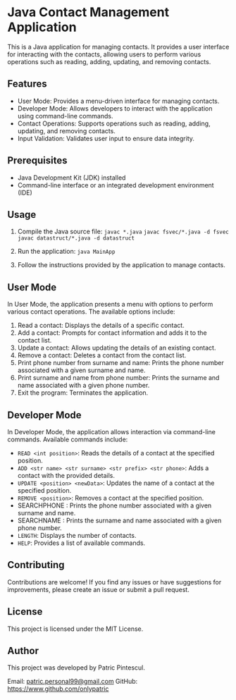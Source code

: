 # Java Contact Management Application

This is a Java application for managing contacts. It provides a user interface for interacting with the contacts, allowing users to perform various operations such as reading, adding, updating, and removing contacts.

## Features

- User Mode: Provides a menu-driven interface for managing contacts.
- Developer Mode: Allows developers to interact with the application using command-line commands.
- Contact Operations: Supports operations such as reading, adding, updating, and removing contacts.
- Input Validation: Validates user input to ensure data integrity.

## Prerequisites

- Java Development Kit (JDK) installed
- Command-line interface or an integrated development environment (IDE)

## Usage

1. Compile the Java source file:
   `javac *.java`
   `javac fsvec/*.java -d fsvec`
   `javac datastruct/*.java -d datastruct`
2. Run the application:
   `java MainApp`

3. Follow the instructions provided by the application to manage contacts.

## User Mode
In User Mode, the application presents a menu with options to perform various contact operations. The available options include:

1. Read a contact: Displays the details of a specific contact.
2. Add a contact: Prompts for contact information and adds it to the contact list.
3. Update a contact: Allows updating the details of an existing contact.
4. Remove a contact: Deletes a contact from the contact list.
5. Print phone number from surname and name: Prints the phone number associated with a given surname and name.
6. Print surname and name from phone number: Prints the surname and name associated with a given phone number.
7. Exit the program: Terminates the application.

## Developer Mode
In Developer Mode, the application allows interaction via command-line commands. Available commands include:

 - `READ <int position>`: Reads the details of a contact at the specified position.
 - `ADD <str name> <str surname> <str prefix> <str phone>`: Adds a contact with the provided details.
 - `UPDATE <position> <newData>`: Updates the name of a contact at the specified position.
 - `REMOVE <position>`: Removes a contact at the specified position.
 - SEARCHPHONE <surname> <name>: Prints the phone number associated with a given surname and name.
 - SEARCHNAME <phone>: Prints the surname and name associated with a given phone number.
 - `LENGTH`: Displays the number of contacts.
 - `HELP`: Provides a list of available commands.
## Contributing
Contributions are welcome! If you find any issues or have suggestions for improvements, please create an issue or submit a pull request.

## License
This project is licensed under the MIT License.

## Author
This project was developed by Patric Pintescul.

Email: patric.personal99@gmail.com
GitHub: https://www.github.com/onlypatric

